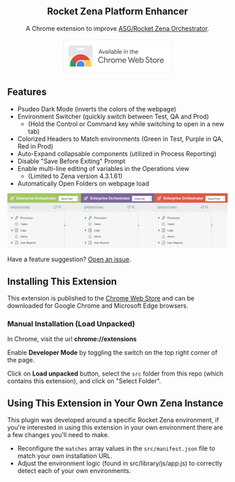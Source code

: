 <p align="center">

  <h2 align="center">Rocket Zena Platform Enhancer</h3>

  <p align="center">
   A Chrome extension to improve <a href="https://www.rocketsoftware.com/products/rocket-workload-automation-and-orchestration/rocket-zena">ASG/Rocket Zena Orchestrator</a>.
   <br />
   <br />
   <a href="https://chrome.google.com/webstore/detail/zena-platform-enhancer/phimdobecbpjafnibopanckafpipakab" target="_blank"><img width="248" src="screenshots/chrome-web-store-badge-border.png"></a>
  </p>
</p>

## Features
- Psudeo Dark Mode (inverts the colors of the webpage)
- Environment Switcher (quickly switch between Test, QA and Prod)
  * (Hold the Control or Command key while switching to open in a new tab)
- Colorized Headers to Match environments (Green in Test, Purple in QA, Red in Prod)
- Auto-Expand collapsable components (utilized in Process Reporting)
- Disable "Save Before Exiting" Prompt
- Enable multi-line editing of variables in the Operations view
  * (Limited to Zena version 4.3.1.61)
- Automatically Open Folders on webpage load

![Zena Environment Selectors](screenshots/environmental-headers.png)

Have a feature suggestion? [Open an issue](https://github.com/matt-flaig/Rocket-Zena-Enhancer/issues/new).

## Installing This Extension
This extension is published to the [Chrome Web Store](https://chrome.google.com/webstore/detail/zena-platform-enhancer/phimdobecbpjafnibopanckafpipakab) and can be downloaded for Google Chrome and Microsoft Edge browsers.

### Manual Installation (Load Unpacked)

In Chrome, visit the url **chrome://extensions**

Enable **Developer Mode** by toggling the switch on the top right corner of the page.

Click on **Load unpacked** button, select the `src` folder from this repo (which contains this extension), and click on "Select Folder".

## Using This Extension in Your Own Zena Instance
This plugin was developed around a specific Rocket Zena environment, if you're interested in using this extension in your own environment there are a few changes you'll need to make.

- Reconfigure the `matches` array values in the `src/manifest.json` file to match your own installation URL.
- Adjust the environment logic (found in src/library/js/app.js) to correctly detect each of your own environments.
